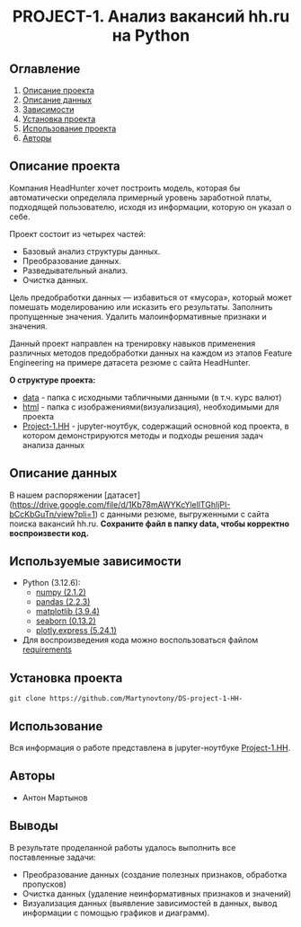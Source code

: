 # <center> PROJECT-1. Анализ вакансий hh.ru на Python </center>
## Оглавление
1. [Описание проекта](#Описание-проекта)
2. [Описание данных](#Описание-данных)
3. [Зависимости](#Зависимости)
4. [Установка проекта](#Установка-проекта)
5. [Использование проекта](#Использование-проекта)
6. [Авторы](#Авторы)


## Описание проекта

Компания HeadHunter хочет построить модель, которая бы автоматически определяла примерный уровень заработной платы, подходящей пользователю, исходя из информации, которую он указал о себе.

Проект состоит из четырех частей:

* Базовый анализ структуры данных.
* Преобразование данных.
* Разведывательный анализ.
* Очистка данных.

Цель предобработки данных — избавиться от «мусора», который может помешать моделированию или исказить его результаты. Заполнить пропущенные значения. Удалить малоинформативные признаки и значения.

Данный проект направлен на тренировку навыков применения различных методов предобработки данных на каждом из этапов Feature Engineering на примере датасета резюме с сайта HeadHunter.


**О структуре проекта:**
* [data](./data) - папка с исходными табличными данными (в т.ч. курс валют)
* [html](./html) - папка с изображениями(визуализация), необходимыми для проекта 
* [Project-1.HH](./Project-1.HH.ipynb) - jupyter-ноутбук, содержащий основной код проекта, в котором демонстрируются методы и подходы решения задач анализа данных


## Описание данных
В нашем распоряжении [датасет] (https://drive.google.com/file/d/1Kb78mAWYKcYlellTGhIjPI-bCcKbGuTn/view?pli=1) с данными резюме, выгруженными с сайта поиска вакансий hh.ru. **Сохраните файл в папку data, чтобы корректно воспроизвести код.**
 

## Используемые зависимости
* Python (3.12.6):
    * [numpy (2.1.2)](https://numpy.org)
    * [pandas (2.2.3)](https://pandas.pydata.org)
    * [matplotlib (3.9.4)](https://matplotlib.org)
    * [seaborn (0.13.2)](https://seaborn.pydata.org)
    * [plotly.express (5.24.1)](https://plotly.com/python/plotly-express/)
* Для воспроизведения кода можно воспользоваться файлом [requirements](./requirements.txt)

## Установка проекта

```
git clone https://github.com/Martynovtony/DS-project-1-HH-
```

## Использование
Вся информация о работе представлена в jupyter-ноутбуке [Project-1.HH](./Project-1.HH.ipynb).

## Авторы

* Антон Мартынов

## Выводы
В результате проделанной работы удалось выполнить все поставленные задачи:
- Преобразование данных (создание полезных признаков, обработка пропусков)
- Очистка данных (удаление неинформативных признаков и значений)
- Визуализация данных (выявление зависимостей в данных, вывод информации с помощью графиков и диаграмм).
